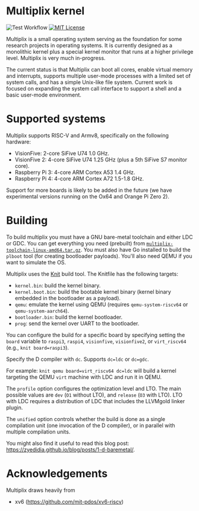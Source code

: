 # Multiplix kernel

![Test Workflow](https://github.com/zyedidia/multiplix/actions/workflows/test.yaml/badge.svg)
[![MIT License](https://img.shields.io/badge/license-MIT-blue.svg)](https://github.com/zyedidia/multiplix/blob/master/LICENSE)

Multiplix is a small operating system serving as the foundation for some
research projects in operating systems. It is currently designed as a
monolithic kernel plus a special kernel monitor that runs at a higher
privilege level. Multiplix is very much in-progress.

The current status is that Multiplix can boot all cores, enable virtual memory
and interrupts, supports multiple user-mode processes with a limited set of
system calls, and has a simple Unix-like file system. Current work is focused
on expanding the system call interface to support a shell and a basic user-mode
environment.

# Supported systems

Multiplix supports RISC-V and Armv8, specifically on the following hardware:

* VisionFive: 2-core SiFive U74 1.0 GHz.
* VisionFive 2: 4-core SiFive U74 1.25 GHz (plus a 5th SiFive S7 monitor core).
* Raspberry Pi 3: 4-core ARM Cortex A53 1.4 GHz.
* Raspberry Pi 4: 4-core ARM Cortex A72 1.5-1.8 GHz.

Support for more boards is likely to be added in the future (we have experimental
versions running on the Ox64 and Orange Pi Zero 2).

# Building

To build multiplix you must have a GNU bare-metal toolchain and either LDC or
GDC. You can get everything you need (prebuilt) from
[`multiplix-toolchain-linux-amd64.tar.gz`](https://github.com/zyedidia/build-gdc/releases/latest).
You must also have Go installed to build the `plboot` tool (for creating
bootloader payloads). You'll also need QEMU if you want to simulate the OS.

Multiplix uses the [Knit](https://github.com/zyedidia/knit) build tool. The
Knitfile has the following targets:

* `kernel.bin`: build the kernel binary.
* `kernel.boot.bin`: build the bootable kernel binary (kernel binary embedded
  in the bootloader as a payload).
* `qemu`: emulate the kernel using QEMU (requires `qemu-system-riscv64` or
  `qemu-system-aarch64`).
* `bootloader.bin`: build the kernel bootloader.
* `prog`: send the kernel over UART to the bootloader.

You can configure the build for a specific board by specifying setting the
`board` variable to `raspi3`, `raspi4`, `visionfive`, `visionfive2`, or
`virt_riscv64` (e.g., `knit board=raspi3`).

Specify the D compiler with `dc`. Supports `dc=ldc` or `dc=gdc`.

For example: `knit qemu board=virt_riscv64 dc=ldc` will build a kernel
targeting the QEMU `virt` machine with LDC and run it in QEMU.

The `profile` option configures the optimization level and LTO. The main
possible values are `dev` (`O1` without LTO), and `release` (`O3` with LTO).
LTO with LDC requires a distribution of LDC that includes the LLVMgold linker
plugin.

The `unified` option controls whether the build is done as a single compilation
unit (one invocation of the D compiler), or in parallel with multiple
compilation units.

You might also find it useful to read this blog post: https://zyedidia.github.io/blog/posts/1-d-baremetal/.

# Acknowledgements

Multiplix draws heavily from

* xv6 (https://github.com/mit-pdos/xv6-riscv)
